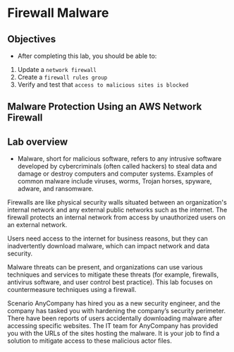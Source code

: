 # Firewall Malware

## Objectives
- After completing this lab, you should be able to:

1. Update a `network firewall`
2. Create a `firewall rules group`
3. Verify and test that `access to malicious sites is blocked`

## Malware Protection Using an AWS Network Firewall
## Lab overview
- Malware, short for malicious software, refers to any intrusive software developed by cybercriminals (often called hackers) to steal data and damage or destroy computers and computer systems. Examples of common malware include viruses, worms, Trojan horses, spyware, adware, and ransomware.

Firewalls are like physical security walls situated between an organization's internal network and any external public networks such as the internet. The firewall protects an internal network from access by unauthorized users on an external network.

Users need access to the internet for business reasons, but they can inadvertently download malware, which can impact network and data security.

Malware threats can be present, and organizations can use various techniques and services to mitigate these threats (for example, firewalls, antivirus software, and user control best practice). This lab focuses on countermeasure techniques using a firewall.

Scenario
AnyCompany has hired you as a new security engineer, and the company has tasked you with hardening the company’s security perimeter. There have been reports of users accidentally downloading malware after accessing specific websites. The IT team for AnyCompany has provided you with the URLs of the sites hosting the malware. It is your job to find a solution to mitigate access to these malicious actor files.